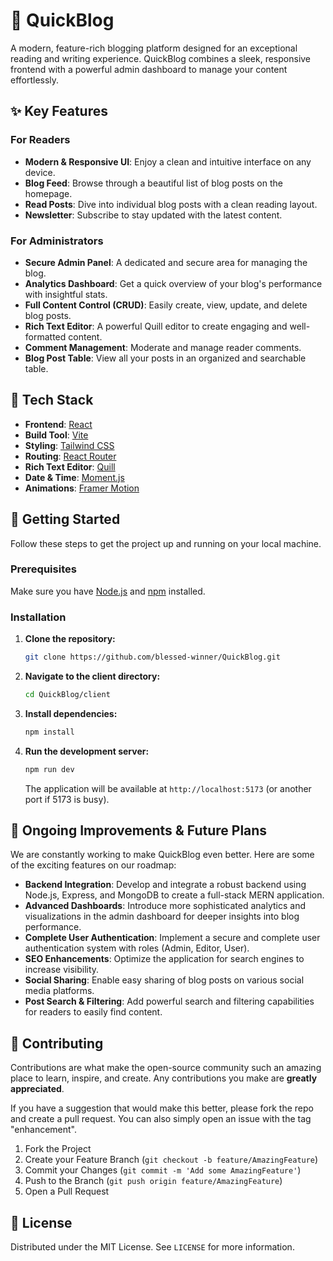 # 📝 QuickBlog

A modern, feature-rich blogging platform designed for an exceptional reading and writing experience. QuickBlog combines a sleek, responsive frontend with a powerful admin dashboard to manage your content effortlessly.



## ✨ Key Features

### For Readers
- **Modern & Responsive UI**: Enjoy a clean and intuitive interface on any device.
- **Blog Feed**: Browse through a beautiful list of blog posts on the homepage.
- **Read Posts**: Dive into individual blog posts with a clean reading layout.
- **Newsletter**: Subscribe to stay updated with the latest content.

### For Administrators
- **Secure Admin Panel**: A dedicated and secure area for managing the blog.
- **Analytics Dashboard**: Get a quick overview of your blog's performance with insightful stats.
- **Full Content Control (CRUD)**: Easily create, view, update, and delete blog posts.
- **Rich Text Editor**: A powerful Quill editor to create engaging and well-formatted content.
- **Comment Management**: Moderate and manage reader comments.
- **Blog Post Table**: View all your posts in an organized and searchable table.

## 🚀 Tech Stack

- **Frontend**: [React](https://reactjs.org/)
- **Build Tool**: [Vite](https://vitejs.dev/)
- **Styling**: [Tailwind CSS](https://tailwindcss.com/)
- **Routing**: [React Router](https://reactrouter.com/)
- **Rich Text Editor**: [Quill](https://quilljs.com/)
- **Date & Time**: [Moment.js](https://momentjs.com/)
- **Animations**: [Framer Motion](https://www.framer.com/motion/)

## 🏁 Getting Started

Follow these steps to get the project up and running on your local machine.

### Prerequisites

Make sure you have [Node.js](https://nodejs.org/) and [npm](https://www.npmjs.com/) installed.

### Installation

1.  **Clone the repository:**
    ```sh
    git clone https://github.com/blessed-winner/QuickBlog.git
    ```
2.  **Navigate to the client directory:**
    ```sh
    cd QuickBlog/client
    ```
3.  **Install dependencies:**
    ```sh
    npm install
    ```
4.  **Run the development server:**
    ```sh
    npm run dev
    ```
    The application will be available at `http://localhost:5173` (or another port if 5173 is busy).

## 🔮 Ongoing Improvements & Future Plans

We are constantly working to make QuickBlog even better. Here are some of the exciting features on our roadmap:

- **Backend Integration**: Develop and integrate a robust backend using Node.js, Express, and MongoDB to create a full-stack MERN application.
- **Advanced Dashboards**: Introduce more sophisticated analytics and visualizations in the admin dashboard for deeper insights into blog performance.
- **Complete User Authentication**: Implement a secure and complete user authentication system with roles (Admin, Editor, User).
- **SEO Enhancements**: Optimize the application for search engines to increase visibility.
- **Social Sharing**: Enable easy sharing of blog posts on various social media platforms.
- **Post Search & Filtering**: Add powerful search and filtering capabilities for readers to easily find content.

## 🤝 Contributing

Contributions are what make the open-source community such an amazing place to learn, inspire, and create. Any contributions you make are **greatly appreciated**.

If you have a suggestion that would make this better, please fork the repo and create a pull request. You can also simply open an issue with the tag "enhancement".

1.  Fork the Project
2.  Create your Feature Branch (`git checkout -b feature/AmazingFeature`)
3.  Commit your Changes (`git commit -m 'Add some AmazingFeature'`)
4.  Push to the Branch (`git push origin feature/AmazingFeature`)
5.  Open a Pull Request

## 📄 License

Distributed under the MIT License. See `LICENSE` for more information.
